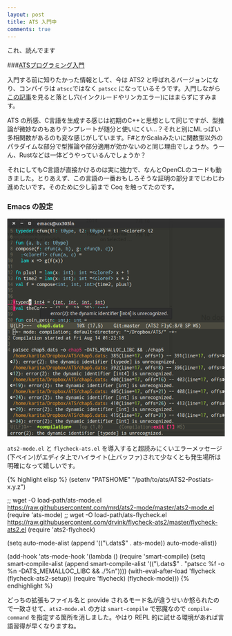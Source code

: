 ```yaml
---
layout: post
title: ATS 入門中
comments: true
---
```


これ、読んでます

###[ATSプログラミング入門](http://jats-ug.metasepi.org/doc/ATS2/INT2PROGINATS/book1.html)

入門する前に知りたかった情報として、今は ATS2 と呼ばれるバージョンになり、コンパイラは `atscc`ではなく `patscc` になっているそうです。入門しながら[この記事](http://d.hatena.ne.jp/osiire/comment/20140106)を見ると落とし穴(インクルードやリンカエラー)にはまらずにすみます。

ATS の所感、C言語を生成する感じは初期のC++と思想として同じですが、型推論が微妙なのもありテンプレートが随分と使いにくい...？それと別にMLっぽい多相関数があるのも変な感じがしています。F#とかScalaみたいに関数型以外のパラダイムな部分で型推論や部分適用が効かないのと同じ理由でしょうか。うーん、Rustなどは一体どうやっているんでしょうか？

それにしてもC言語が直接かけるのは実に強力で、なんとOpenCLのコードも動きました。とりあえず、この言語の一番おもしろそうな証明の部分までじわじわ進めたいです。そのために少し前まで Coq を触ってたのです。


### Emacs の設定

![png_img](/assets/emacs_ats.png)

`ats2-mode.el` と `flycheck-ats.el` を導入すると超読みにくいエラーメッセージ(下ペイン)がエディタ上でハイライト(上バッファ)されて少なくとも発生場所は明確になって嬉しいです。


{% highlight elisp %}
(setenv "PATSHOME" "/path/to/ats/ATS2-Postiats-x.y.z")

;; wget -O load-path/ats-mode.el https://raw.githubusercontent.com/mrd/ats2-mode/master/ats2-mode.el
(require 'ats-mode)
;; wget -O load-path/ats-flycheck.el https://raw.githubusercontent.com/drvink/flycheck-ats2/master/flycheck-ats2.el
(require 'ats2-flycheck)


(setq auto-mode-alist
      (append '(("\\.dats$" . ats-mode))
              auto-mode-alist))

(add-hook 'ats-mode-hook
          '(lambda ()
             (require 'smart-compile)
             (setq smart-compile-alist
                   (append smart-compile-alist
                           '(("\\.dats$" .
                              "patscc %f -o %n -DATS_MEMALLOC_LIBC && ./%n"))))
             (with-eval-after-load 'flycheck
               (flycheck-ats2-setup))
             (require 'flycheck)
             (flycheck-mode)))
{% endhighlight %}

どっちの拡張もファイル名と provide されるモード名が違うせいか怒られたので一致させて、`ats2-mode.el` の方は `smart-compile` で邪魔なので `compile-command` を指定する箇所を消しました。やはり REPL 的に試せる環境があれば言語習得が早くなりますね。

